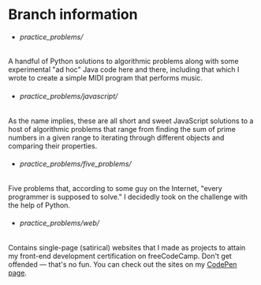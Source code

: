 # Branch information


- ###### practice_problems/

A handful of Python solutions to algorithmic problems along with some experimental "ad hoc" Java code here and there, including that which I wrote to create a simple MIDI program that performs music.

- ###### practice_problems/javascript/

As the name implies, these are all short and sweet JavaScript solutions to a host of algorithmic problems that range from finding the sum of prime numbers in a given range to iterating through different objects and comparing their properties.       

- ###### practice_problems/five_problems/

Five problems that, according to some guy on the Internet, "every programmer is supposed to solve." I decidedly took on the challenge with the help of Python.


- ###### practice_problems/web/

Contains single-page (satirical) websites that I made as projects to attain my front-end development certification on freeCodeCamp. Don't get offended — that's no fun. You can check out the sites on my [CodePen page](https://codepen.io/vonalogue/#).




